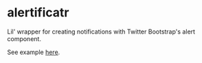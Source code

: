 alertificatr
============

Lil' wrapper for creating notifications with Twitter Bootstrap's alert component.

See example [here](http://jsbin.com/atazad/latest).

